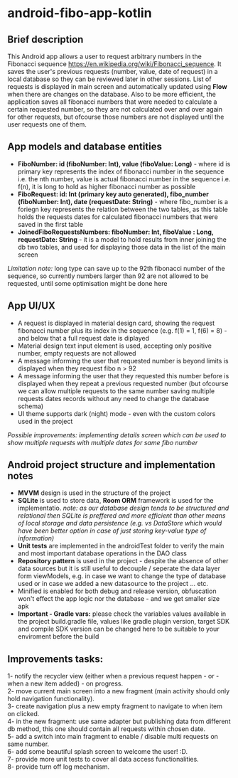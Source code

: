 # android-fibo-app-kotlin

## Brief description

This Android app allows a user to request arbitrary numbers in the Fibonacci sequence https://en.wikipedia.org/wiki/Fibonacci_sequence. It saves the user's previous requests (number, value, date of request) in a local database so they can be reviewed later in other sessions. List of requests is displayed in main screen and automatically updated using **Flow** when there are changes on the database. Also to be more efficient, the application saves all fibonacci numbers that were needed to calculate a certain requested number, so they are not calculated over and over again for other requests, but ofcourse those numbers are not displayed until the user requests one of them.

## App models and database entities 

* **FiboNumber: id (fiboNumber: Int), value (fiboValue: Long)** - where id is primary key represents the index of fibonacci number in the sequence i.e. the nth number, value is actual fibonacci number in the sequence i.e. f(n), it is long to hold as higher fibonacci number as possible
* **FiboRequest: id: Int (primary key auto generated), fibo_number (fiboNumber: Int), date (requestDate: String)** - where fibo_number is a foriegn key represents the relation between the two tables, as this table holds the requests dates for calculated fibonacci numbers that were saved in the first table
*  **JoinedFiboRequestsNumbers: fiboNumber: Int, fiboValue : Long, requestDate: String** - it is a model to hold results from inner joining the db two tables, and used for displaying those data in the list of the main screen

_Limitation note:_ long type can save up to the 92th fibonacci number of the sequence, so currently numbers larger than 92 are not allowed to be requested, until some optimisation might be done here

## App UI/UX

* A request is displayed in material design card, showing the request fibonacci number plus its index in the sequence (e.g. f(1) = 1, f(6) = 8) - and below that a full request date is diplayed
* Material design text input element is used, accepting only positive number, empty requests are not allowed
* A message informing the user that requested number is beyond limits is displayed when they request fibo n > 92
* A message informing the user that they requested this number before is displayed when they repeat a previous requested number (but ofcourse we can allow multiple requests to the same number saving multiple requests dates records without any need to change the database schema)
* UI theme supports dark (night) mode - even with the custom colors used in the project

_Possible improvements: implementing details screen which can be used to show multiple requests with multiple dates for same fibo number_ 

## Android project structure and implementation notes

* **MVVM** design is used in the structure of the project
* **SQLite** is used to store data, **Room ORM** framework is used for the implementatio. _note: as our database design tends to be structured and relational then SQLite is preffered and more efficient than other means of local storage and data persistence (e.g. vs DataStore which would have been better option in case of just storing key-value type of information)_
* **Unit tests** are implemented in the androidTest folder to verify the main and most important database operations in the DAO class
* **Repository pattern** is used in the project - despite the absence of other data sources but it is still useful to decouple / seperate the data layer form viewModels, e.g. in case we want to change the type of database used or in case we added a new datasource to the project ... etc.
* Minified is enabled for both debug and release version, obfuscation won't effect the app logic nor the database - and we get smaller size apk
* **Important - Gradle vars:** please check the variables values available in the project build.gradle file, values like gradle plugin version, target SDK and compile SDK version can be changed here to be suitable to your enviroment before the build    
   
   
   
 ## Improvements tasks:

1- notify the recycler view (either when a previous request happen - or - when a new item added) - on progress.   
2- move current main screen into a new fragment (main activity should only hold navigation functionality).   
3- create navigation plus a new empty fragment to navigate to when item on clicked.    
4- in the new fragment: use same adapter but publishing data from different db method, this one should contain all requests within chosen date.    
5- add a switch into main fragment to enable / disable multi requests on same number.    
6- add some beautiful splash screen to welcome the user! :D.    
7- provide more unit tests to cover all data access functionalities.     
8- provide turn off log mechanism.        

